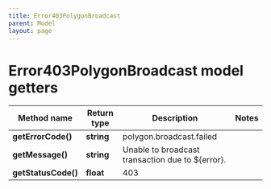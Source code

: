 ```yaml
---
title: Error403PolygonBroadcast
parent: Model
layout: page
---
```


# Error403PolygonBroadcast model getters

Method name | Return type | Description | Notes
------------ | ------------- | ------------- | -------------
**getErrorCode()** | **string** | polygon.broadcast.failed |
**getMessage()** | **string** | Unable to broadcast transaction due to ${error}. |
**getStatusCode()** | **float** | 403 |

